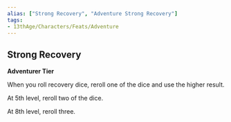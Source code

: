 ```yaml
---
alias: ["Strong Recovery", "Adventure Strong Recovery"]
tags: 
- 13thAge/Characters/Feats/Adventure
---
```


## Strong Recovery

__Adventurer Tier__

When you roll recovery dice, reroll one of the dice and use the higher result. 

At 5th level, reroll two of the dice. 

At 8th level, reroll three.
